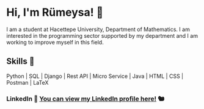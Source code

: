 

# Hi, I'm Rümeysa! 💙

I am a student at Hacettepe University,
Department of Mathematics. I am interested in the
programming sector supported by my department and I
am working to improve myself in this field. 


## Skills 📝

Python | SQL | Django | Rest API | Micro Service | Java | HTML | CSS | Postman | LaTeX 

### LinkedIn 🔗 <a href="https://www.linkedin.com/in/rumeysa-evcimen-0b92b9235/">You can view my LinkedIn profile here!</a> 🐿️

